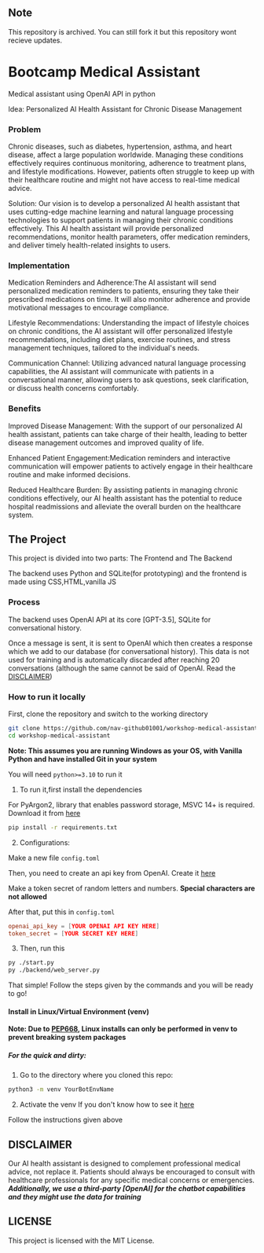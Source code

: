 ## Note

This repository is archived.  You can still fork it but this repository wont recieve updates. 
# Bootcamp Medical Assistant
Medical assistant using OpenAI API in python

Idea: Personalized AI Health Assistant for Chronic Disease Management

### Problem
Chronic diseases, such as diabetes, hypertension, asthma, and heart disease, affect a large population worldwide. Managing these conditions effectively requires continuous monitoring, adherence to treatment plans, and lifestyle modifications. However, patients often struggle to keep up with their healthcare routine and might not have access to real-time medical advice.

Solution: Our vision is to develop a personalized AI health assistant that uses cutting-edge machine learning and natural language processing technologies to support patients in managing their chronic conditions effectively. This AI health assistant will provide personalized recommendations, monitor health parameters, offer medication reminders, and deliver timely health-related insights to users.

### Implementation

Medication Reminders and Adherence:The AI assistant will send personalized medication reminders to patients, ensuring they take their prescribed medications on time. It will also monitor adherence and provide motivational messages to encourage compliance.

Lifestyle Recommendations: Understanding the impact of lifestyle choices on chronic conditions, the AI assistant will offer personalized lifestyle recommendations, including diet plans, exercise routines, and stress management techniques, tailored to the individual's needs.

Communication Channel: Utilizing advanced natural language processing capabilities, the AI assistant will communicate with patients in a conversational manner, allowing users to ask questions, seek clarification, or discuss health concerns comfortably.

### Benefits

Improved Disease Management: With the support of our personalized AI health assistant, patients can take charge of their health, leading to better disease management outcomes and improved quality of life.

Enhanced Patient Engagement:Medication reminders and interactive communication will empower patients to actively engage in their healthcare routine and make informed decisions.

Reduced Healthcare Burden: By assisting patients in managing chronic conditions effectively, our AI health assistant has the potential to reduce hospital readmissions and alleviate the overall burden on the healthcare system.

## The Project
This project is divided into two parts: The Frontend and The Backend

The backend uses Python and SQLite(for prototyping) and the frontend is made using CSS,HTML,vanilla JS

### Process
The backend uses OpenAI API at its core [GPT-3.5], SQLite for conversational history.

Once a message is sent, it is sent to OpenAI which then creates a response which we add to our database (for conversational history). This data is not used for training and is automatically discarded after reaching 20 conversations (although the same cannot be said of OpenAI. Read the [DISCLAIMER](#disclaimer))

### How to run it locally
First, clone the repository and switch to the working directory
```sh
git clone https://github.com/nav-github01001/workshop-medical-assistant
cd workshop-medical-assistant
```

**Note: This assumes you are running Windows as your OS, with Vanilla Python and have installed Git in your system**


You will need `python>=3.10` to run it

1. To run it,first install the dependencies

For PyArgon2, library that enables password storage, MSVC 14+ is required. Download it from [here](https://visualstudio.microsoft.com/visual-cpp-build-tools/)

```sh
pip install -r requirements.txt
```



2. Configurations:

Make a new file `config.toml`

Then, you need to create an api key from OpenAI. Create it [here](https://platform.openai.com/account/api-keys)

Make a token secret of random letters and numbers. **Special characters are not allowed**

After that, put this in `config.toml`                                                                     

```toml
openai_api_key = [YOUR OPENAI API KEY HERE]
token_secret = [YOUR SECRET KEY HERE]
```

3. Then, run this

```sh 
py ./start.py
py ./backend/web_server.py
```

That simple! Follow the steps given by the commands and you will be ready to go!

#### Install in Linux/Virtual Environment (venv)

**Note: Due to [PEP668](https://peps.python.org/pep-0668/), Linux installs can only be performed in venv to prevent breaking system packages**


##### For the quick and dirty:

1. Go to the directory where you cloned this repo:

``` sh
python3 -m venv YourBotEnvName
```

2. Activate the venv
If you don't know how to see it [here](https://docs.python.org/3/library/venv.html)

Follow the instructions given above

## DISCLAIMER
Our AI health assistant is designed to complement professional medical advice, not replace it. Patients should always be encouraged to consult with healthcare professionals for any specific medical concerns or emergencies. ***Additionally, we use a third-party [OpenAI] for the chatbot capabilities and they might use the data for training***

## LICENSE

This project is licensed with the MIT License.
